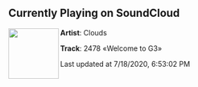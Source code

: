 ## Currently Playing on SoundCloud

[<img align="left" width="100" src="https://i1.sndcdn.com/artworks-ymYrJCqgRTisIP8P-23J0rg-t50x50.jpg">](https://soundcloud.com/thisisclouds/2478-welcome-to-g3?in=thisisclouds/sets/arkiv3-onslaught-ash)

**Artist**: Clouds 

**Track**: 2478 «Welcome to G3»

Last updated at 7/18/2020, 6:53:02 PM
